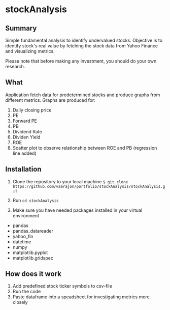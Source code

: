 # stockAnalysis

## Summary
Simple fundamental analysis to identify undervalued stocks. Objective is to identify stock's real value by fetching the stock data from Yahoo Finance and visualizing metrics.

Please note that before making any investment, you should do your own research.

## What
Application fetch data for predetermined stocks and produce graphs from different metrics. Graphs are produced for:
1. Daily closing price
2. PE
3. Forward PE
4. PB
5. Dividend Rate
6. Dividen Yield
7. ROE
9. Scatter plot to observe relationship between ROE and PB (regression line added)

## Installation
1. Clone the repository to your local machine 
`$ git clone https://github.com/vaarajon/portfolio/stockAnalysis/stockAnalysis.git`

2. Run `cd stockAnalysis`

3. Make sure you have needed packages installed in your virtual environment
- pandas
- pandas_datareader
- yahoo_fin
- datetime
- numpy
- matplotlib.pyplot
- matplotlib.gridspec

## How does it work
1. Add predefined stock ticker symbols to csv-file
2. Run the code
3. Paste dataframe into a speadsheet for investigating metrics more closely





